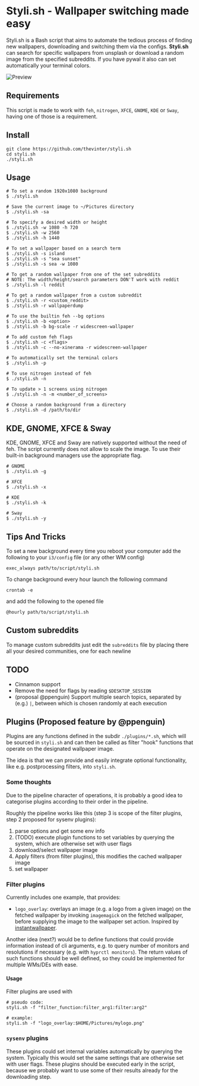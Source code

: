 # Styli.sh - Wallpaper switching made easy


Styli.sh is a Bash script that aims to automate the tedious process of finding new wallpapers, downloading and switching them via the configs. **Styli.sh** can search for specific wallpapers from unsplash or download
a random image from the specified subreddits. If you have pywal it also can set automatically your terminal colors.

![Preview](preview.png)

## Requirements

This script is made to work with ```feh```, ```nitrogen```, 
```XFCE```, ```GNOME```, ```KDE``` or  ```Sway```, having one of those is a requirement.
## Install
```
git clone https://github.com/thevinter/styli.sh
cd styli.sh
./styli.sh
```

## Usage
```
# To set a random 1920x1080 background
$ ./styli.sh

# Save the current image to ~/Pictures directory
$ ./styli.sh -sa

# To specify a desired width or height
$ ./styli.sh -w 1080 -h 720
$ ./styli.sh -w 2560
$ ./styli.sh -h 1440

# To set a wallpaper based on a search term
$ ./styli.sh -s island
$ ./styli.sh -s "sea sunset"
$ ./styli.sh -s sea -w 1080

# To get a random wallpaper from one of the set subreddits
# NOTE: The width/height/search parameters DON'T work with reddit
$ ./styli.sh -l reddit

# To get a random wallpaper from a custom subreddit
$ ./styli.sh -r <custom_reddit>
$ ./styli.sh -r wallpaperdump

# To use the builtin feh --bg options
$ ./styli.sh -b <option>
$ ./styli.sh -b bg-scale -r widescreen-wallpaper

# To add custom feh flags
$ ./styli.sh -c <flags>
$ ./styli.sh -c --no-xinerama -r widescreen-wallpaper

# To automatically set the terminal colors
$ ./styli.sh -p

# To use nitrogen instead of feh
$ ./styli.sh -n

# To update > 1 screens using nitrogen
$ ./styli.sh -n -m <number_of_screens>

# Choose a random background from a directory
$ ./styli.sh -d /path/to/dir
```
## KDE, GNOME, XFCE & Sway
KDE, GNOME, XFCE and Sway are natively supported without the need of feh. The script currently does not allow to scale the image.
To use their built-in background managers use the appropriate flag.

```
# GNOME
$ ./styli.sh -g

# XFCE
$ ./styli.sh -x

# KDE
$ ./styli.sh -k

# Sway
$ ./styli.sh -y
```

## Tips And Tricks
To set a new background every time you reboot your computer add the following to your ```i3/config``` file (or any other WM config)
```
exec_always path/to/script/styli.sh
```

To change background every hour launch the following command
```
crontab -e
```
and add the following to the opened file
```
@hourly path/to/script/styli.sh
```

## Custom subreddits
To manage custom subreddits just edit the ```subreddits``` file by placing there all your desired communities, one for each newline

## TODO
* Cinnamon support
* Remove the need for flags by reading `$DESKTOP_SESSION`
* (proposal @ppenguin) Support multiple search topics, separated by (e.g.) `|`, between which is chosen randomly at each execution

## Plugins (Proposed feature by @ppenguin)

Plugins are any functions defined in the subdir `./plugins/*.sh`, which will be sourced in `styli.sh`
and can then be called as filter "hook" functions that operate on the designated wallpaper image.

The idea is that we can provide and easily integrate optional functionality, like e.g. postprocessing filters,
into `styli.sh`.

### Some thoughts

Due to the pipeline character of operations, it is probably a good idea to categorise plugins according to their
order in the pipeline.

Roughly the pipeline works like this (step 3 is scope of the filter plugins, step 2 proposed for sysenv plugins):

1. parse options and get some env info
2. (TODO) execute plugin functions to set variables by querying the system, which are otherwise set with user flags
3. download/select wallpaper image
4. Apply filters (from filter plugins), this modifies the cached wallpaper image
5. set wallpaper

### Filter plugins

Currently includes one example, that provides:

- `logo_overlay`: overlays an image (e.g. a logo from a given image) on the fetched wallpaper by invoking `imagemagick` on the fetched wallpaper,
  before supplying the image to the wallpaper set action.
  Inspired by [instantwallpaper](https://github.com/instantOS/instantWALLPAPER).

Another idea (next?) would be to define functions that could provide information instead of cli arguments, e.g. to query number of monitors and resolutions
if necessary (e.g. with `hyprctl monitors`). The return values of such functions should be well defined, so they could be implemented for multiple WMs/DEs with ease.

#### Usage

Filter plugins are used with

```
# pseudo code:
styli.sh -f "filter_function:filter_arg1:filter:arg2"

# example:
styli.sh -f "logo_overlay:$HOME/Pictures/mylogo.png"
```

### `sysenv` plugins

These plugins could set internal variables automatically by querying the system. Typically this would set the same settings that are otherwise set with user flags.
These plugins should be executed early in the script, because we probably want to use some of their results already for the downloading step.

